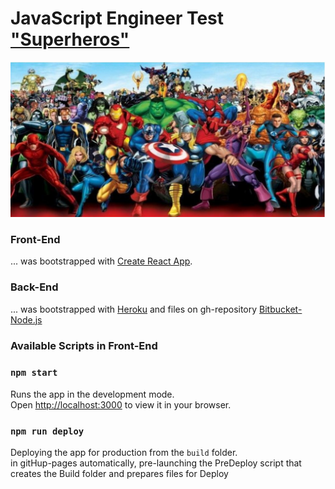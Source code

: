 # JavaScript Engineer Test ["Superheros"](https://mishka31.github.io/bitbucket/) 
 
![](public/1.JPG)

### Front-End 
... was bootstrapped with [Create React App](https://github.com/facebook/create-react-app).

### Back-End
... was bootstrapped with [Heroku](https://id.heroku.com/login) and files on gh-repository [Bitbucket-Node.js](https://github.com/Mishka31/bitbucket-node.git)


### Available Scripts in Front-End

### `npm start`
Runs the app in the development mode.\
Open [http://localhost:3000](http://localhost:3000) to view it in your browser.

### `npm run deploy`
Deploying the app for production from the `build` folder.\
in gitHup-pages automatically, pre-launching the PreDeploy script that creates the Build folder and prepares files for Deploy
